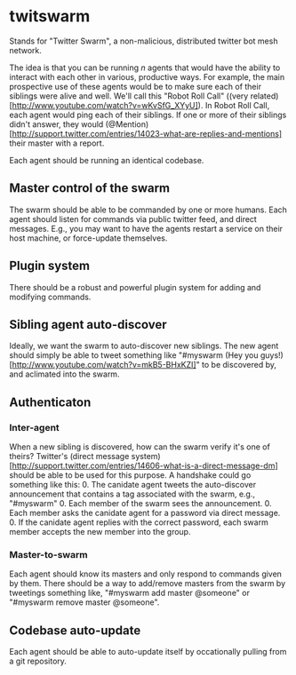 # twitswarm
Stands for "Twitter Swarm", a non-malicious, distributed twitter bot mesh network.

The idea is that you can be running *n* agents that would have the ability to interact with each other in various, productive ways. For example, the main prospective use of these agents would be to make sure each of their siblings were alive and well. We'll call this "Robot Roll Call" ((very related)[http://www.youtube.com/watch?v=wKvSfG_XYyU]). In Robot Roll Call, each agent would ping each of their siblings. If one or more of their siblings didn't answer, they would (@Mention)[http://support.twitter.com/entries/14023-what-are-replies-and-mentions] their master with a report.

Each agent should be running an identical codebase.

## Master control of the swarm
The swarm should be able to be commanded by one or more humans. Each agent should listen for commands via public twitter feed, and direct messages. E.g., you may want to have the agents restart a service on their host machine, or force-update themselves.

## Plugin system
There should be a robust and powerful plugin system for adding and modifying commands.

## Sibling agent auto-discover
Ideally, we want the swarm to auto-discover new siblings. The new agent should simply be able to tweet something like "#myswarm (Hey you guys!)[http://www.youtube.com/watch?v=mkB5-BHxKZI]" to be discovered by, and aclimated into the swarm.

## Authenticaton
### Inter-agent
When a new sibling is discovered, how can the swarm verify it's one of theirs? Twitter's (direct message system)[http://support.twitter.com/entries/14606-what-is-a-direct-message-dm] should be able to be used for this purpose. A handshake could go something like this:
 0. The canidate agent tweets the auto-discover announcement that contains a tag associated with the swarm, e.g., "#myswarm"
 0. Each member of the swarm sees the announcement.
 0. Each member asks the canidate agent for a password via direct message.
 0. If the canidate agent replies with the correct password, each swarm member accepts the new member into the group.
### Master-to-swarm
Each agent should know its masters and only respond to commands given by them. There should be a way to add/remove masters from the swarm by tweetings something like, "#myswarm add master @someone" or "#myswarm remove master @someone".

## Codebase auto-update
Each agent should be able to auto-update itself by occationally pulling from a git repository.

